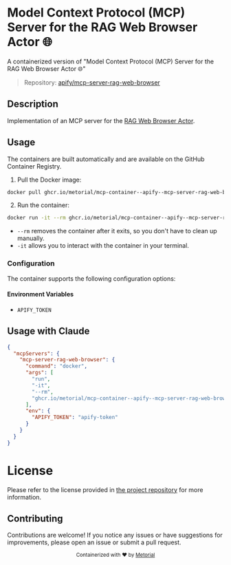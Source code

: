 
# Model Context Protocol (MCP) Server for the RAG Web Browser Actor 🌐

A containerized version of "Model Context Protocol (MCP) Server for the RAG Web Browser Actor 🌐"

> Repository: [apify/mcp-server-rag-web-browser](https://github.com/apify/mcp-server-rag-web-browser)

## Description

Implementation of an MCP server for the [RAG Web Browser Actor](https://apify.com/apify/rag-web-browser).


## Usage

The containers are built automatically and are available on the GitHub Container Registry.

1. Pull the Docker image:

```bash
docker pull ghcr.io/metorial/mcp-container--apify--mcp-server-rag-web-browser--mcp-server-rag-web-browser
```

2. Run the container:

```bash
docker run -it --rm ghcr.io/metorial/mcp-container--apify--mcp-server-rag-web-browser--mcp-server-rag-web-browser 
```

- `--rm` removes the container after it exits, so you don't have to clean up manually.
- `-it` allows you to interact with the container in your terminal.


### Configuration

The container supports the following configuration options:




#### Environment Variables

- `APIFY_TOKEN`




## Usage with Claude

```json
{
  "mcpServers": {
    "mcp-server-rag-web-browser": {
      "command": "docker",
      "args": [
        "run",
        "-it",
        "--rm",
        "ghcr.io/metorial/mcp-container--apify--mcp-server-rag-web-browser--mcp-server-rag-web-browser"
      ],
      "env": {
        "APIFY_TOKEN": "apify-token"
      }
    }
  }
}
```

# License

Please refer to the license provided in [the project repository](https://github.com/apify/mcp-server-rag-web-browser) for more information.

## Contributing

Contributions are welcome! If you notice any issues or have suggestions for improvements, please open an issue or submit a pull request.

<div align="center">
  <sub>Containerized with ❤️ by <a href="https://metorial.com">Metorial</a></sub>
</div>
  
